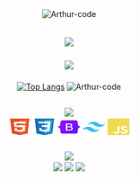 <div align="center">

  <img alt="Arthur-code" height="180" src="https://i.pinimg.com/originals/ac/8f/61/ac8f610d390a504026b5e7bd2b67818f.gif">

  ## <img src="https://readme-typing-svg.demolab.com?font=Roboto&weight=900&size=24&duration=1&pause=1&color=4F6969FF&center=true&vCenter=true&repeat=false&width=435&lines=Ol%C3%A1!+Me+chamo+Arthur+Tachini">

</div>

<div align="center">
 
  #### <img src="https://readme-typing-svg.demolab.com?font=Roboto&weight=500&size=16&pause=1000&color=698D8D&center=true&vCenter=true&width=500&height=60&lines=Atuo+como+desenvolvedor+Front-End;Amo+novos+desafios+na+%C3%A1rea+tecnol%C3%B3gica!">
  
  <div>
      
  [![Top Langs](https://github-readme-stats.vercel.app/api/top-langs/?username=tachiniarthur&layout=compact&theme=dark&show_icons=true)](https://github.com/tachiniarthur/github-readme-stats) <img alt="Arthur-code" height="115" width="185" src="https://media.giphy.com/media/SWoSkN6DxTszqIKEqv/giphy.gif">

</div>

##

<div align="center">
  
  <img src="https://readme-typing-svg.demolab.com?font=Roboto&weight=500&size=16&duration=1&pause=1&color=698D8D&center=true&vCenter=true&repeat=false&width=500&height=60&lines=+Minhas+tecnologias%3A">

  <div style="display: inline_block">
    <img align="center" alt="Arthur-HTML" height="30" width="40" src="https://raw.githubusercontent.com/devicons/devicon/master/icons/html5/html5-original.svg">
    <img align="center" alt="Arthur-CSS" height="30" width="40" src="https://raw.githubusercontent.com/devicons/devicon/master/icons/css3/css3-original.svg">
    <img align="center" alt="Arthur-CSS" height="30" width="40" src="https://raw.githubusercontent.com/devicons/devicon/master/icons/bootstrap/bootstrap-original.svg">
    <img align="center" alt="Arthur-Tail" height="30" width="40" src="https://raw.githubusercontent.com/devicons/devicon/master/icons/tailwindcss/tailwindcss-plain.svg">
    <img align="center" alt="Arthur-Js" height="30" width="40" src="https://raw.githubusercontent.com/devicons/devicon/master/icons/javascript/javascript-plain.svg">
  </div>

</div>

##

<div align="center">

  <img src="https://readme-typing-svg.demolab.com?font=Roboto&weight=500&size=16&duration=1&pause=1&color=698D8D&center=true&vCenter=true&repeat=false&width=500&height=60&lines=Voc%C3%AA+pode+entrar+em+contato+comigo+por%3A">
  
  <div>
    <a href="https://www.linkedin.com/in/arthurtachini" target="_blank"><img src="https://img.shields.io/badge/-LinkedIn-%230077B5?style=for-the-badge&logo=linkedin&logoColor=white" target="_blank"></a>
    <a href="https://www.instagram.com/tachiini_/" target="_blank"><img src="https://img.shields.io/badge/-Instagram-%23E4405F?style=for-the-badge&logo=instagram&logoColor=white" target="_blank"></a>
    <a href = "mailto:tachiniarthur@gmail.com"><img src="https://img.shields.io/badge/-Gmail-%23333?style=for-the-badge&logo=gmail&logoColor=white" target="_blank"></a>
  </div>

</div>
